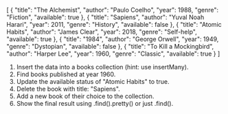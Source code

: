 [
{
"title": "The Alchemist",
"author": "Paulo Coelho",
"year": 1988,
"genre": "Fiction",
"available": true
},
{
"title": "Sapiens",
"author": "Yuval Noah Harari",
"year": 2011,
"genre": "History",
"available": false
},
{
"title": "Atomic Habits",
"author": "James Clear",
"year": 2018,
"genre": "Self-help",
"available": true
},
{
"title": "1984",
"author": "George Orwell",
"year": 1949,
"genre": "Dystopian",
"available": false
},
{
"title": "To Kill a Mockingbird",
"author": "Harper Lee",
"year": 1960,
"genre": "Classic",
"available": true
}
]

1. Insert the data into a books collection (hint: use insertMany).
2. Find books published at year 1960.
3. Update the available status of "Atomic Habits" to true.
4. Delete the book with title: "Sapiens".
5. Add a new book of their choice to the collection.
6. Show the final result using .find().pretty() or just .find().
